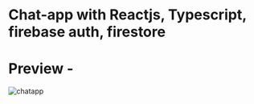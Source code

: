 # Chat-app with Reactjs, Typescript, firebase auth, firestore

# Preview -

![chatapp](https://user-images.githubusercontent.com/51136789/226132799-4464aba1-30ce-4354-bd87-9dd726c9fb90.png)
